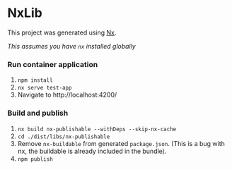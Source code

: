 # NxLib

This project was generated using [Nx](https://nx.dev).

_This assumes you have `nx` installed globally_


### Run container application

1. `npm install`
2. `nx serve test-app`
3. Navigate to  http://localhost:4200/

### Build and publish

1. `nx build nx-publishable --withDeps --skip-nx-cache`
2. `cd ./dist/libs/nx-publishable`
3. Remove `nx-buildable` from generated `package.json`. (This is a bug with nx, the buildable is already included in the bundle).
4. `npm publish`

